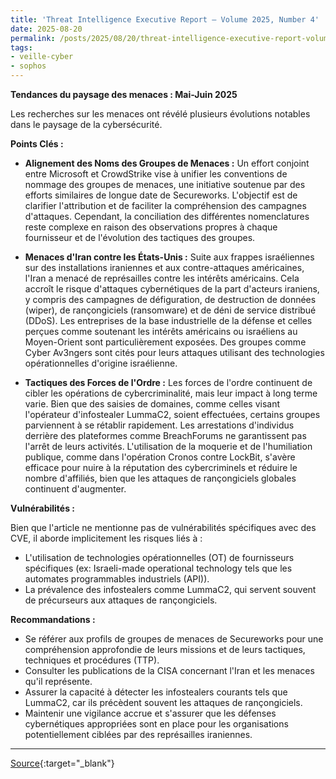 ```yaml
---
title: 'Threat Intelligence Executive Report – Volume 2025, Number 4'
date: 2025-08-20
permalink: /posts/2025/08/20/threat-intelligence-executive-report-volume-2025-number-4/
tags:
- veille-cyber
- sophos
---
```

**Tendances du paysage des menaces : Mai-Juin 2025**

Les recherches sur les menaces ont révélé plusieurs évolutions notables dans le paysage de la cybersécurité.

**Points Clés :**

*   **Alignement des Noms des Groupes de Menaces :** Un effort conjoint entre Microsoft et CrowdStrike vise à unifier les conventions de nommage des groupes de menaces, une initiative soutenue par des efforts similaires de longue date de Secureworks. L'objectif est de clarifier l'attribution et de faciliter la compréhension des campagnes d'attaques. Cependant, la conciliation des différentes nomenclatures reste complexe en raison des observations propres à chaque fournisseur et de l'évolution des tactiques des groupes.

*   **Menaces d'Iran contre les États-Unis :** Suite aux frappes israéliennes sur des installations iraniennes et aux contre-attaques américaines, l'Iran a menacé de représailles contre les intérêts américains. Cela accroît le risque d'attaques cybernétiques de la part d'acteurs iraniens, y compris des campagnes de défiguration, de destruction de données (wiper), de rançongiciels (ransomware) et de déni de service distribué (DDoS). Les entreprises de la base industrielle de la défense et celles perçues comme soutenant les intérêts américains ou israéliens au Moyen-Orient sont particulièrement exposées. Des groupes comme Cyber Av3ngers sont cités pour leurs attaques utilisant des technologies opérationnelles d'origine israélienne.

*   **Tactiques des Forces de l'Ordre :** Les forces de l'ordre continuent de cibler les opérations de cybercriminalité, mais leur impact à long terme varie. Bien que des saisies de domaines, comme celles visant l'opérateur d'infostealer LummaC2, soient effectuées, certains groupes parviennent à se rétablir rapidement. Les arrestations d'individus derrière des plateformes comme BreachForums ne garantissent pas l'arrêt de leurs activités. L'utilisation de la moquerie et de l'humiliation publique, comme dans l'opération Cronos contre LockBit, s'avère efficace pour nuire à la réputation des cybercriminels et réduire le nombre d'affiliés, bien que les attaques de rançongiciels globales continuent d'augmenter.

**Vulnérabilités :**

Bien que l'article ne mentionne pas de vulnérabilités spécifiques avec des CVE, il aborde implicitement les risques liés à :

*   L'utilisation de technologies opérationnelles (OT) de fournisseurs spécifiques (ex: Israeli-made operational technology tels que les automates programmables industriels (API)).
*   La prévalence des infostealers comme LummaC2, qui servent souvent de précurseurs aux attaques de rançongiciels.

**Recommandations :**

*   Se référer aux profils de groupes de menaces de Secureworks pour une compréhension approfondie de leurs missions et de leurs tactiques, techniques et procédures (TTP).
*   Consulter les publications de la CISA concernant l'Iran et les menaces qu'il représente.
*   Assurer la capacité à détecter les infostealers courants tels que LummaC2, car ils précèdent souvent les attaques de rançongiciels.
*   Maintenir une vigilance accrue et s'assurer que les défenses cybernétiques appropriées sont en place pour les organisations potentiellement ciblées par des représailles iraniennes.

---
[Source](https://news.sophos.com/en-us/2025/08/20/threat-intelligence-executive-report-volume-2025-number-4/){:target="_blank"}
